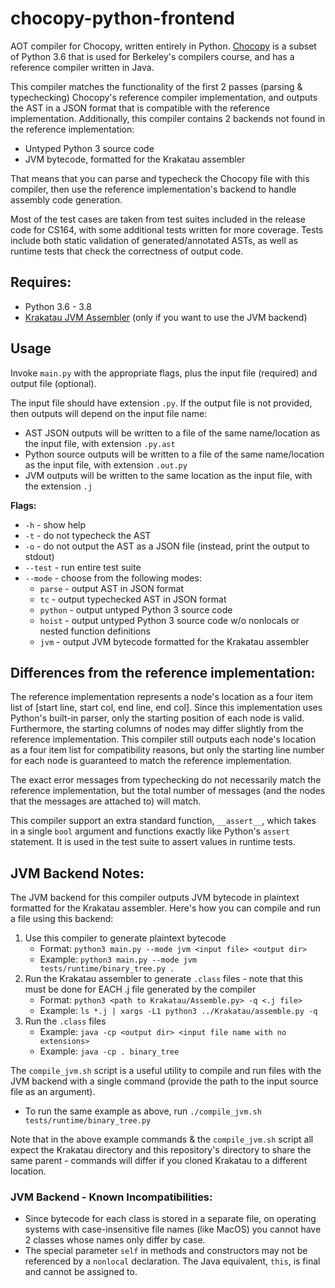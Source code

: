 # chocopy-python-frontend

AOT compiler for Chocopy, written entirely in Python. [Chocopy](https://chocopy.org/) is a subset of Python 3.6 that is used for Berkeley's compilers course, and has a reference compiler written in Java.

This compiler matches the functionality of the first 2 passes (parsing & typechecking) Chocopy's reference compiler implementation, and outputs the AST in a JSON format that is compatible with the reference implementation. Additionally, this compiler contains 2 backends not found in the reference implementation: 
- Untyped Python 3 source code
- JVM bytecode, formatted for the Krakatau assembler

That means that you can parse and typecheck the Chocopy file with this compiler, then use the reference implementation's backend to handle assembly code generation.

Most of the test cases are taken from test suites included in the release code for CS164, with some additional tests written for more coverage. Tests include both static validation of generated/annotated ASTs, as well as runtime tests that check the correctness of output code.

## Requires:
- Python 3.6 - 3.8
- [Krakatau JVM Assembler](https://github.com/Storyyeller/Krakatau) (only if you want to use the JVM backend)

## Usage

Invoke `main.py` with the appropriate flags, plus the input file (required) and output file (optional). 

The input file should have extension `.py`. If the output file is not provided, then outputs will depend on the input file name:
- AST JSON outputs will be written to a file of the same name/location as the input file, with extension `.py.ast`
- Python source outputs will be written to a file of the same name/location as the input file, with extension `.out.py`
- JVM outputs will be written to the same location as the input file, with the extension `.j`

**Flags:**

- `-h` - show help
- `-t` - do not typecheck the AST
- `-o` - do not output the AST as a JSON file (instead, print the output to stdout)
- `--test` - run entire test suite
-  `--mode` - choose from the following modes:
    - `parse` - output AST in JSON format
    - `tc` - output typechecked AST in JSON format
    - `python` - output untyped Python 3 source code
    - `hoist` - output untyped Python 3 source code w/o nonlocals or nested function definitions
    - `jvm` - output JVM bytecode formatted for the Krakatau assembler

## Differences from the reference implementation:

The reference implementation represents a node's location as a four item list of \[start line, start col, end line, end col]. Since this implementation uses Python's built-in parser, only the starting position of each node is valid. Furthermore, the starting columns of nodes may differ slightly from the reference implementation. This compiler still outputs each node's location as a four item list for compatibility reasons, but only the starting line number for each node is guaranteed to match the reference implementation.

The exact error messages from typechecking do not necessarily match the reference implementation, but the total number of messages (and the nodes that the messages are attached to) will match.

This compiler support an extra standard function, `__assert__`, which takes in a single `bool` argument and functions exactly like Python's `assert` statement. It is used in the test suite to assert values in runtime tests.

## JVM Backend Notes:

The JVM backend for this compiler outputs JVM bytecode in plaintext formatted for the Krakatau assembler. Here's how you can compile and run a file using this backend:
1. Use this compiler to generate plaintext bytecode 
    - Format:  `python3 main.py --mode jvm <input file> <output dir>`
    - Example: `python3 main.py --mode jvm tests/runtime/binary_tree.py .`
2. Run the Krakatau assembler to generate `.class` files - note that this must be done for EACH .j file generated by the compiler
    - Format:  `python3 <path to Krakatau/Assemble.py> -q <.j file>`
    - Example: `ls *.j | xargs -L1 python3 ../Krakatau/assemble.py -q`
3. Run the `.class` files
    - Example: `java -cp <output dir> <input file name with no extensions>`
    - Example: `java -cp . binary_tree`

The `compile_jvm.sh` script is a useful utility to compile and run files with the JVM backend with a single command (provide the path to the input source file as an argument). 
- To run the same example as above, run `./compile_jvm.sh tests/runtime/binary_tree.py`

Note that in the above example commands & the `compile_jvm.sh` script all expect the Krakatau directory and this repository's directory to share the same parent - commands will differ if you cloned Krakatau to a different location.

### JVM Backend - Known Incompatibilities:
- Since bytecode for each class is stored in a separate file, on operating systems with case-insensitive file names (like MacOS) you cannot have 2 classes whose names only differ by case.
- The special parameter `self` in methods and constructors may not be referenced by a `nonlocal` declaration. The Java equivalent, `this`, is final and cannot be assigned to.


